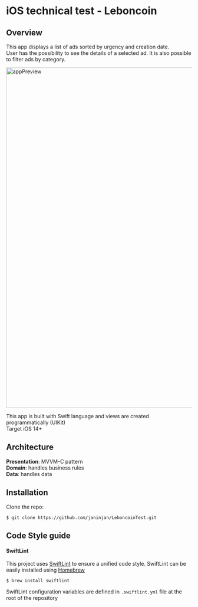 # iOS technical test - Leboncoin

## Overview

This app displays a list of ads sorted by urgency and creation date.  
User has the possibility to see the details of a selected ad. It is also possible to filter ads by category.

<img width="923" alt="appPreview" src="https://user-images.githubusercontent.com/45374748/162921859-3549b364-7ddd-47b3-a68f-a0078f785ff0.png">

This app is built with Swift language and views are created programmatically (UIKit)  
Target iOS 14+

## Architecture 

**Presentation**: MVVM-C pattern  
**Domain**: handles business rules  
**Data**: handles data  

## Installation 

Clone the repo:
```
$ git clone https://github.com/janinjan/LeboncoinTest.git
````

## Code Style guide
#### SwiftLint
This project uses [SwiftLint]( https://github.com/realm/SwiftLint) to ensure a unified code style.
SwiftLint can be easily installed using [Homebrew](https://brew.sh)

```
$ brew install swiftlint
```
SwiftLint configuration variables are defined in `.swiftlint.yml` file at the root of the repository

